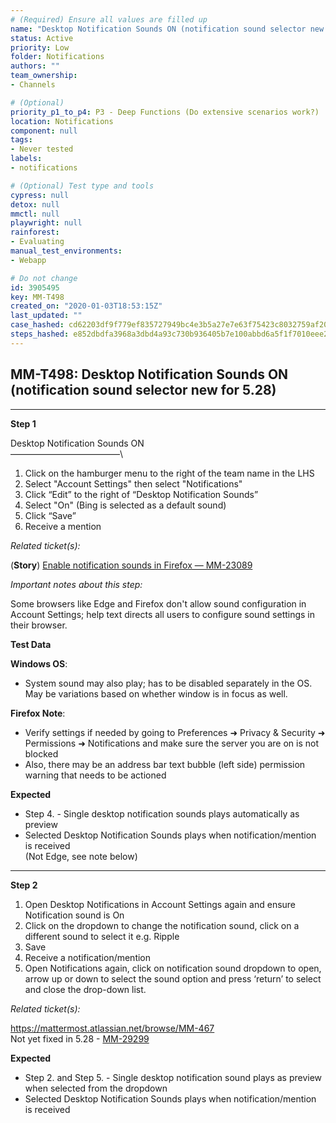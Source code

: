 ```yaml
---
# (Required) Ensure all values are filled up
name: "Desktop Notification Sounds ON (notification sound selector new for 5.28)"
status: Active
priority: Low
folder: Notifications
authors: ""
team_ownership: 
- Channels

# (Optional)
priority_p1_to_p4: P3 - Deep Functions (Do extensive scenarios work?)
location: Notifications
component: null
tags: 
- Never tested
labels: 
- notifications

# (Optional) Test type and tools
cypress: null
detox: null
mmctl: null
playwright: null
rainforest: 
- Evaluating
manual_test_environments: 
- Webapp

# Do not change
id: 3905495
key: MM-T498
created_on: "2020-01-03T18:53:15Z"
last_updated: ""
case_hashed: cd62203df9f779ef835727949bc4e3b5a27e7e63f75423c8032759af20fcdc9c5b89ea20d70b68658663aae2dac28b39
steps_hashed: e852dbdfa3968a3dbd4a93c730b936405b7e100abbd6a5f1f7010eee20087e097e195004d0becb993a724b1d639ebac2
---
```


<!-- (Auto-generated) Based on frontmatter's "key" and "name" -->

## MM-T498: Desktop Notification Sounds ON (notification sound selector new for 5.28)

---

**Step 1**

Desktop Notification Sounds ON\
–––––––––––––––––––––––––\\

1. Click on the hamburger menu to the right of the team name in the LHS
2. Select "Account Settings" then select "Notifications"
3. Click “Edit” to the right of “Desktop Notification Sounds”
4. Select "On" (Bing is selected as a default sound)
5. Click “Save”
6. Receive a mention

_Related ticket(s):_

(**Story**) [Enable notification sounds in Firefox — MM-23089](https://mattermost.atlassian.net/browse/MM-23089)

_Important notes about this step:_

Some browsers like Edge and Firefox don't allow sound configuration in Account Settings; help text directs all users to configure sound settings in their browser.

**Test Data**

**Windows OS**:

- System sound may also play; has to be disabled separately in the OS. May be variations based on whether window is in focus as well.

**Firefox Note**:

- Verify settings if needed by going to Preferences ➜ Privacy & Security ➜ Permissions ➜ Notifications and make sure the server you are on is not blocked
- Also, there may be an address bar text bubble (left side) permission warning that needs to be actioned

**Expected**

- Step 4. - Single desktop notification sounds plays automatically as preview
- Selected Desktop Notification Sounds plays when notification/mention is received\
  (Not Edge, see note below)

---

**Step 2**

1. Open Desktop Notifications in Account Settings again and ensure Notification sound is On
2. Click on the dropdown to change the notification sound, click on a different sound to select it e.g. Ripple
3. Save
4. Receive a notification/mention
5. Open Notifications again, click on notification sound dropdown to open, arrow up or down to select the sound option and press ‘return’ to select and close the drop-down list.

_Related ticket(s):_

<https://mattermost.atlassian.net/browse/MM-467>\
Not yet fixed in 5.28 - [MM-29299](https://mattermost.atlassian.net/browse/MM-29299)

**Expected**

- Step 2. and Step 5. - Single desktop notification sound plays as preview when selected from the dropdown
- Selected Desktop Notification Sounds plays when notification/mention is received
